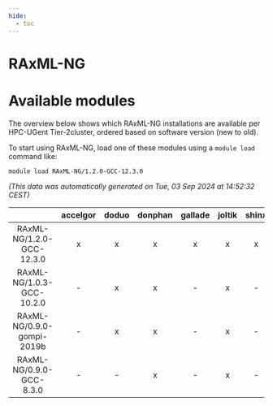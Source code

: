 ```yaml
---
hide:
  - toc
---
```


RAxML-NG
========

# Available modules


The overview below shows which RAxML-NG installations are available per HPC-UGent Tier-2cluster, ordered based on software version (new to old).

To start using RAxML-NG, load one of these modules using a `module load` command like:

```shell
module load RAxML-NG/1.2.0-GCC-12.3.0
```

*(This data was automatically generated on Tue, 03 Sep 2024 at 14:52:32 CEST)*  

| |accelgor|doduo|donphan|gallade|joltik|shinx|skitty|
| :---: | :---: | :---: | :---: | :---: | :---: | :---: | :---: |
|RAxML-NG/1.2.0-GCC-12.3.0|x|x|x|x|x|x|x|
|RAxML-NG/1.0.3-GCC-10.2.0|-|x|x|-|x|-|-|
|RAxML-NG/0.9.0-gompi-2019b|-|x|x|-|x|-|x|
|RAxML-NG/0.9.0-GCC-8.3.0|-|-|x|-|x|-|-|
